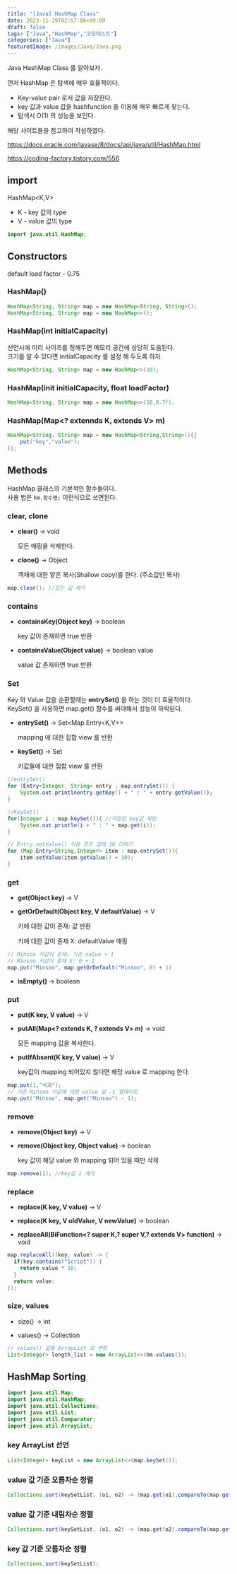 ```yaml
---
title: "[Java] HashMap Class"
date: 2023-11-19T02:57:06+09:00
draft: false
tags: ["Java","HashMap","코딩테스트"]
categories: ["Java"]
featuredImage: /images/Java/Java.png
---
```




Java HashMap Class 를 알아보자.

먼저 HashMap 은 탐색에 매우 효율적이다. 

- Key-value pair 로서 값을 저장한다.
- key 값과 value 값을 hashfunction 을 이용해 매우 빠르게 찾는다.
- 탐색시 O(1) 의 성능을 보인다.

해당 사이트들을 참고하여 작성하였다.

https://docs.oracle.com/javase/8/docs/api/java/util/HashMap.html

 https://coding-factory.tistory.com/556 

## import

HashMap<K,V>

- K - key 값의 type
- V - value 값의 type

```java
import java.util.HashMap;
```



## Constructors

default load factor - 0.75



### HashMap()

```java
HashMap<String, String> map = new HashMap<String, String>();
HashMap<String, String> map = new HashMap<>(); 
```

### HashMap(int initialCapacity)

선언시에 미리 사이즈를 정해두면 메모리 공간에 상당히 도움된다.<br>
크기를 알 수 있다면 initialCapacity 를 설정 해 두도록 하자.

```java
HashMap<String, String> map = new HashMap<>(10);
```

### **HashMap(init initialCapacity, float loadFactor)**

```java
HashMap<String, String> map = new HashMap<>(10,0.7f);
```

### **HashMap(Map<? extennds K, extends V> m)**

```java
HashMap<String, String> map = new HashMap<String,String>(){{
	put("key","value");
}};
```

## Methods

HashMap 클래스의 기본적인 함수들이다.<br>
사용 법은 `hm.함수명;` 이런식으로 쓰면된다.

### clear, clone

- **clear()** -> void

  모든 매핑을 삭제한다.

- **clone()** -> Object

  객채에 대한 얕은 복사(Shallow copy)를 한다. (주소값만 복사)

```java
map.clear(); //모든 값 제거
```

### contains

- **containsKey(Object key)** -> boolean

  key 값이 존재하면 true 반환

- **containsValue(Object value)** -> boolean value 

  value 값 존재하면 true 반환

### Set

Key 와 Value 값을 순환할때는 **entrySet()** 을 하는 것이 더 효율적이다.<br> 
KeySet() 을 사용하면 map.get() 함수를 써야해서 성능이 하락된다.

- **entrySet()** -> Set<Map.Entry<K,V>>

  mapping 에 대한 집합 view 를 반환

- **keySet()** -> Set<K>

  키값들에 대한 집합 view 를 반환

```java
//entrySet() 
for (Entry<Integer, String> entry : map.entrySet()) {
    System.out.printlnentry.getKey() + " : " + entry.getValue());
}

//KeySet() 
for(Integer i : map.keySet()){ //저장된 key값 확인
    System.out.println(i + " : " + map.get(i));
}

// Entry.setValue() 이용 모든 값에 10 더하기
for (Map.Entry<String,Integer> item : map.entrySet()){
    item.setValue(item.getValue() + 10);
}
```

### get

- **get(Object key)** -> V

- **getOrDefault(Object key, V defaultValue)** -> V

  키에 대한 값이 존재: 값 반환

  키에 대한 값이 존재 X: defaultValue 매핑

```java
// Minsoo 키값이 존재: 기존 value + 1
// Minsoo 키값이 존재 X: 0 + 1
map.put("Minsoo", map.getOrDefault("Minsoo", 0) + 1)
```

- **isEmpty()** -> boolean

### put

- **put(K key, V value)** -> V

- **putAll(Map<? extends K, ? extends V> m)** -> void

  모든 mapping 값을 복사한다.

- **putIfAbsent(K key, V value)** -> V

  key값이 mapping 되어있지 않다면 해당 value 로 mapping 한다.

```java
map.put(1,"사과");
// 기존 Minsoo 키값에 대한 value 값 -1 업데이트
map.put("Minsoo", map.get("Minsoo") - 1);
```

### remove

- **remove(Object key)** -> V

- **remove(Object key, Object value)** -> boolean

  key 값이 해당 value 와 mapping 되어 있을 때만 삭제

```java
map.remove(1); //key값 1 제거
```

### replace

- **replace(K key, V value)** -> V

- **replace(K key, V oldValue, V newValue)** -> boolean

- **replaceAll(BiFunction<? super K,? super V,? extends V> function)** -> void

```java
map.replaceAll((key, value) -> {
  if(key.contains("Script")) {
    return value * 10;
  }
  return value;
});
```

### size, values

- size() -> int

- values() -> Collection<V>

```java
// values() 값들 ArrayList 로 변환
List<Integer> length_list = new ArrayList<>(hm.values());
```

## HashMap Sorting

```java
import java.util.Map;
import java.util.HashMap;
import java.util.Collections;
import java.util.List;
import java.util.Comparator;
import java.util.ArrayList;
```

### key ArrayList 선언

```java
List<Integer> keyList = new ArrayList<>(map.keySet());
```

### value 값 기준 오름차순 정렬

```java
Collections.sort(keySetList, (o1, o2) -> (map.get(o1).compareTo(map.get(o2))));
```

### value 값 기준 내림차순 정렬

```java
Collections.sort(keySetList, (o1, o2) -> (map.get(o2).compareTo(map.get(o1))));
```

### key 값 기준 오름차순 정렬

```java
Collections.sort(keySetList);
```

